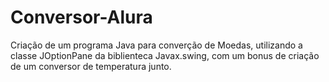 # Conversor-Alura
Criação de um programa Java para converção de Moedas, utilizando a classe JOptionPane da biblienteca Javax.swing, com um bonus de criação de um conversor de temperatura junto.

